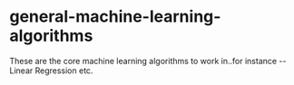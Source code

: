 # general-machine-learning-algorithms
These are the core machine learning algorithms to work in..for instance -- Linear Regression etc.
